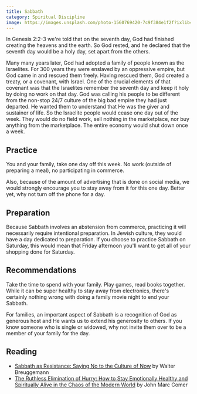 ```yaml
---
title: Sabbath
category: Spiritual Discipline
image: https://images.unsplash.com/photo-1560769420-7c9f384e1f2f?ixlib=rb-1.2.1&ixid=eyJhcHBfaWQiOjEyMDd9&auto=format&fit=crop&w=800&q=80
---
```


In Genesis 2:2-3 we're told that on the seventh day, God had finished creating the heavens and the earth. So God rested, and he declared that the seventh day would be a holy day, set apart from the others.

Many many years later, God had adopted a family of people known as the Israelites. For 300 years they were enslaved by an oppressive empire, but God came in and rescued them freely. Having rescued them, God created a treaty, or a covenant, with Israel. One of the crucial elements of that covenant was that the Israelites remember the seventh day and keep it holy by doing no work on that day. God was calling his people to be different from the non-stop 24/7 culture of the big bad empire they had just departed. He wanted them to understand that He was the giver and sustainer of life. So the Israelite people would cease one day out of the week. They would do no field work, sell nothing in the marketplace, nor buy anything from the marketplace. The entire economy would shut down once a week.

## Practice

You and your family, take one day off this week. No work (outside of preparing a meal), no participating in commerce.

Also, because of the amount of advertising that is done on social media, we would strongly encourage you to stay away from it for this one day. Better yet, why not turn off the phone for a day.

## Preparation

Because Sabbath involves an abstension from commerce, practicing it will necessarily require intentional preparation. In Jewish culture, they would have a day dedicated to preparation. If you choose to practice Sabbath on Saturday, this would mean that Friday afternoon you'll want to get all of your shopping done for Saturday.

## Recommendations

Take the time to spend with your family. Play games, read books together. While it can be super healthy to stay away from electronics, there's certainly nothing wrong with doing a family movie night to end your Sabbath.

For families, an important aspect of Sabbath is a recognition of God as generous host and He wants us to extend his generosity to others. If you know someone who is single or widowed, why not invite them over to be a member of your family for the day.

## Reading

- [Sabbath as Resistance: Saying No to the Culture of Now](https://gist.github.com/Renddslow/amazon.com/Sabbath-Resistance-New-Study-Guide/dp/0664263291/ref=tmm_pap_swatch_0?_encoding=UTF8&qid=1598018069&sr=1-2) by Walter Breuggemann
- [The Ruthless Elimination of Hurry: How to Stay Emotionally Healthy and Spiritually Alive in the Chaos of the Modern World](https://www.amazon.com/Ruthless-Elimination-Hurry-Emotionally-Spiritually/dp/0525653090) by John Marc Comer
